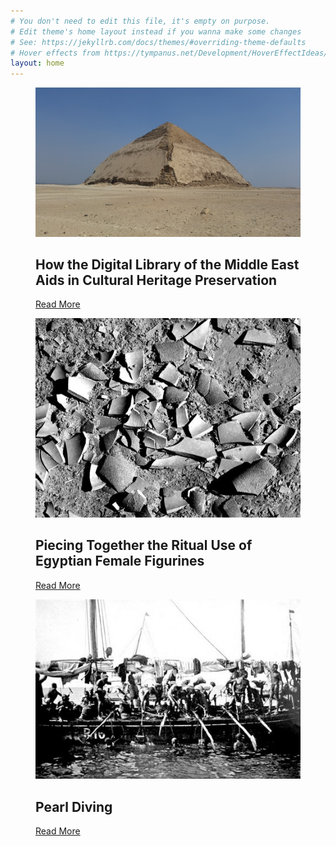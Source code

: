 ```yaml
---
# You don't need to edit this file, it's empty on purpose.
# Edit theme's home layout instead if you wanna make some changes
# See: https://jekyllrb.com/docs/themes/#overriding-theme-defaults
# Hover effects from https://tympanus.net/Development/HoverEffectIdeas/
layout: home
---
```

<div class="grid">
  <figure class="effect-layla">
		<img src="/images/bent-pyramid-thumb.jpg" alt="img01"/>
		<figcaption>
			<h2>How the Digital Library of the Middle East Aids in Cultural Heritage Preservation</h2>
			<a href="{{ '/herdrich/' | prepend: site.url }}">Read More</a>
		</figcaption>
	</figure>

  <figure class="effect-layla">
		<img src="/images/waraksa-thumb.jpg" alt="Photo by Matt Artz"/>
		<figcaption>
			<h2>Piecing Together the Ritual Use of Egyptian <span>Female Figurines</span></h2>
			<a href="{{ '/waraksa/' | prepend: site.url }}">Read More</a>
		</figcaption>
	</figure>

  <figure class="effect-layla">
		<img src="/images/qnl-pearl.jpg" alt="Arab pearl-divers at work in the Persian Gulf"/>
		<figcaption>
			<h2>Pearl Diving</h2>
			<a href="{{ '/pearls/' | prepend: site.url }}">Read More</a>
		</figcaption>
	</figure>
</div>
